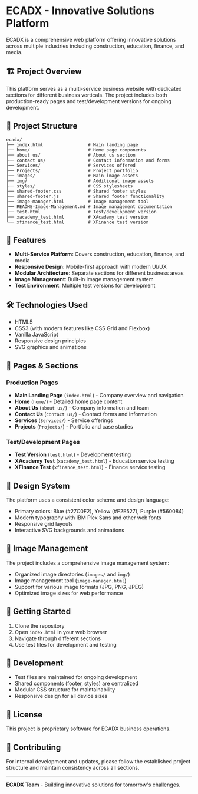# ECADX - Innovative Solutions Platform

ECADX is a comprehensive web platform offering innovative solutions across multiple industries including construction, education, finance, and media.

## 🏗️ Project Overview

This platform serves as a multi-service business website with dedicated sections for different business verticals. The project includes both production-ready pages and test/development versions for ongoing development.

## 📁 Project Structure

```
ecadx/
├── index.html                 # Main landing page
├── home/                      # Home page components
├── about us/                  # About us section
├── contact us/                # Contact information and forms
├── Services/                  # Services offered
├── Projects/                  # Project portfolio
├── images/                    # Main image assets
├── img/                       # Additional image assets
├── styles/                    # CSS stylesheets
├── shared-footer.css          # Shared footer styles
├── shared-footer.js           # Shared footer functionality
├── image-manager.html         # Image management tool
├── README-Image-Management.md # Image management documentation
├── test.html                  # Test/development version
├── xacademy_test.html         # XAcademy test version
└── xfinance_test.html         # XFinance test version
```

## 🚀 Features

- **Multi-Service Platform**: Covers construction, education, finance, and media
- **Responsive Design**: Mobile-first approach with modern UI/UX
- **Modular Architecture**: Separate sections for different business areas
- **Image Management**: Built-in image management system
- **Test Environment**: Multiple test versions for development

## 🛠️ Technologies Used

- HTML5
- CSS3 (with modern features like CSS Grid and Flexbox)
- Vanilla JavaScript
- Responsive design principles
- SVG graphics and animations

## 📱 Pages & Sections

### Production Pages
- **Main Landing Page** (`index.html`) - Company overview and navigation
- **Home** (`home/`) - Detailed home page content
- **About Us** (`about us/`) - Company information and team
- **Contact Us** (`contact us/`) - Contact forms and information
- **Services** (`Services/`) - Service offerings
- **Projects** (`Projects/`) - Portfolio and case studies

### Test/Development Pages
- **Test Version** (`test.html`) - Development testing
- **XAcademy Test** (`xacademy_test.html`) - Education service testing
- **XFinance Test** (`xfinance_test.html`) - Finance service testing

## 🎨 Design System

The platform uses a consistent color scheme and design language:
- Primary colors: Blue (#27C0F2), Yellow (#F2E527), Purple (#560084)
- Modern typography with IBM Plex Sans and other web fonts
- Responsive grid layouts
- Interactive SVG backgrounds and animations

## 📸 Image Management

The project includes a comprehensive image management system:
- Organized image directories (`images/` and `img/`)
- Image management tool (`image-manager.html`)
- Support for various image formats (JPG, PNG, JPEG)
- Optimized image sizes for web performance

## 🚀 Getting Started

1. Clone the repository
2. Open `index.html` in your web browser
3. Navigate through different sections
4. Use test files for development and testing

## 🔧 Development

- Test files are maintained for ongoing development
- Shared components (footer, styles) are centralized
- Modular CSS structure for maintainability
- Responsive design for all device sizes

## 📄 License

This project is proprietary software for ECADX business operations.

## 🤝 Contributing

For internal development and updates, please follow the established project structure and maintain consistency across all sections.

---

**ECADX Team** - Building innovative solutions for tomorrow's challenges.